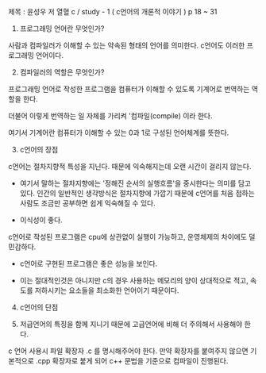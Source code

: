 
제목 :  윤성우 저 열혈 c / study - 1 ( c언어의 개론적 이야기 ) p 18 ~ 31


1. 프로그래밍 언어란 무엇인가?  



사람과 컴파일러가 이해할 수 있는 약속된 형태의 언어를 의미한다. c언어도 이러한 프로그래밍 언어이다.  

 

 


2. 컴파일러의 역할은 무엇인가?  

 

프로그래밍 언어로 작성한 프로그램을 컴퓨터가 이해할 수 있도록 기계어로 번역하는 역할을 한다.

더불어 이렇게 번역하는 일 자체를 가리켜 '컴파일(compile) 이라 한다.

 

여기서 기계어란 컴퓨터가 이해할 수 있는 0과 1로 구성된 언어체계를 뜻한다.

 


 
3. c언어의 장점  

 

 

c언어는 절차지향적 특성을 지닌다. 때문에 익숙해지는데 오랜 시간이 걸리지 않는다.

 

- 여기서 말하는 절차지향에는 '정해진 순서의 실행흐름'을 중시한다는 의미를 담고 있다.  인간의 일반적인 생각방식은 절차지향에 가깝기 때문에 c언어를 처음 접하는 사람도 조금만 공부하면 쉽게 익숙해질 수 있다. 

 

 

- 이식성이 좋다.

 

c언어로 작성된 프로그램은 cpu에 상관없이 실행이 가능하고, 운영체제의 차이에도 덜 민감하다. 

 

 

- c언어로 구현된 프로그램은 좋은 성능을 보인다.

 

- 이는 절대적인것은 아니지만 c의 경우 사용하는 메모리의 양이 상대적으로 적고, 속도를 저하시키는 요소들을 최소화한 언어이기 때문이다.

 
 

4. c언어의 단점
 

1. 저급언어의 특징을 함께 지니기 때문에 고급언어에 비해 더 주의해서 사용해야 한다.

 

 


 c 언어 사용시 파일 확장자 .c 를 명시해주어야 한다. 만약 확장자를 붙여주지 않으면 기본적으로 .cpp 확장자로 붙게 되어 c++ 문법을 기준으로 컴파일이 진행된다.


